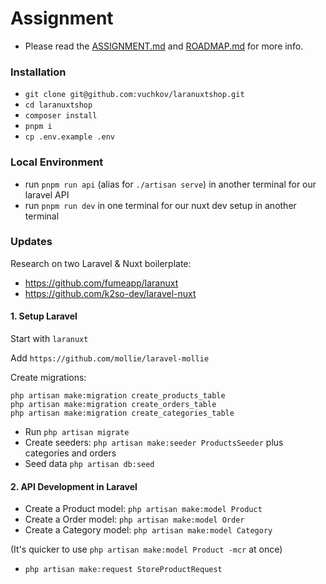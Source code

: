 # Assignment

- Please read the [ASSIGNMENT.md](https://github.com/vuchkov/laranuxtshop/blob/master/ASSIGNMENT.md) and [ROADMAP.md](https://github.com/vuchkov/laranuxtshop/blob/master/ROADMAP.md) for more info.

### Installation

- `git clone git@github.com:vuchkov/laranuxtshop.git`
- `cd laranuxtshop`
- `composer install`
- `pnpm i`
- `cp .env.example .env`

### Local Environment

- run `pnpm run api` (alias for `./artisan serve`) in another terminal for 
our laravel API
- run `pnpm run dev` in one terminal for our nuxt dev setup in another terminal

### Updates

Research on two Laravel & Nuxt boilerplate:
- https://github.com/fumeapp/laranuxt
- https://github.com/k2so-dev/laravel-nuxt

#### 1. Setup Laravel

Start with `laranuxt`

Add `https://github.com/mollie/laravel-mollie`

Create migrations:
```
php artisan make:migration create_products_table
php artisan make:migration create_orders_table
php artisan make:migration create_categories_table
```
- Run `php artisan migrate`
- Create seeders: `php artisan make:seeder ProductsSeeder` plus categories 
and orders
- Seed data `php artisan db:seed`

#### 2. API Development in Laravel

- Create a Product model: `php artisan make:model Product`
- Create a Order model: `php artisan make:model Order`
- Create a Category model: `php artisan make:model Category`

(It's quicker to use `php artisan make:model Product -mcr` at once)

- `php artisan make:request StoreProductRequest`

